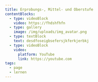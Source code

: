 ```yaml
---
title: Erprobungs-, Mittel- und Oberstufe
contentBlocks:
  - type: videoBlock
    video: https://fhdshfhfn
  - type: gallery
    image: /img/uploads/img_avatar.png
  - type: textBlock
    text: d﻿esdfoseigbsefersjkferkjerbkj
  - type: videoBlock
    video:
      platform: YouTube
      link: https://youtube.com
tags:
  - page
  - lernen
---
```

